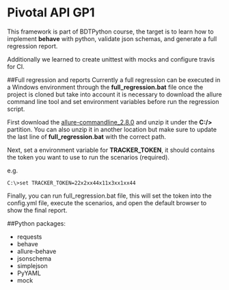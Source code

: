 # Pivotal API GP1

This framework is part of BDTPython course, the target is to learn how to implement **behave** with python, validate json schemas, and generate a full regression report.

Additionally we learned to create unittest with mocks and configure travis for CI. 

##Full regression and reports
Currently a full regression can be executed in a Windows environment through the **full_regression.bat** file once the project is cloned but take into account
it is necessary to download the allure command line tool and set environment variables before run the regression script.

First download the [allure-commandline_2.8.0](http://repo.maven.apache.org/maven2/io/qameta/allure/allure-commandline/2.8.0/allure-commandline-2.8.0.zip) and unzip it
under the **C:/>** partition. You can also unzip it in another location but make sure to update the last line of **full_regression.bat** with the correct path.

Next, set a environment variable for **TRACKER_TOKEN**, it should contains the token you want to use to run the scenarios (required).

e.g.

`C:\>set TRACKER_TOKEN=22x2xx44x11x3xx1xx44`

Finally, you can run full_regression.bat file, this will set the token into the config.yml file, execute the scenarios, and open the default browser to show the final report.
    
##Python packages:

* requests
* behave
* allure-behave
* jsonschema
* simplejson
* PyYAML
* mock
